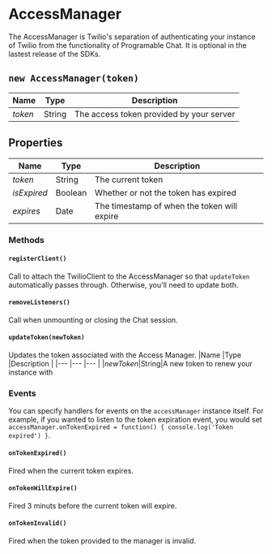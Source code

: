 # AccessManager
The AccessManager is Twilio's separation of authenticating your instance of Twilio from the functionality of Programable Chat. It is optional in the lastest release of the SDKs.

## `new AccessManager(token)`
|Name |Type |Description |
|--- |--- |--- |
|*token*|String|The access token provided by your server

## Properties
|Name |Type |Description |
|--- |--- |--- |
|*token*|String|The current token
|*isExpired*|Boolean|Whether or not the token has expired
|*expires*|Date|The timestamp of when the token will expire

### Methods

#### `registerClient()`
Call to attach the TwilioClient to the AccessManager so that `updateToken` automatically passes through. Otherwise, you'll need to update both.

#### `removeListeners()`
Call when unmounting or closing the Chat session.

#### `updateToken(newToken)`
Updates the token associated with the Access Manager.
|Name |Type |Description |
|--- |--- |--- |
|*newToken*|String|A new token to renew your instance with

### Events
You can specify handlers for events on the `accessManager` instance itself. For example, if you wanted to listen to the token expiration event, you would set `accessManager.onTokenExpired = function() { console.log('Token expired') }`.

#### `onTokenExpired()`
Fired when the current token expires.

#### `onTokenWillExpire()`
Fired 3 minuts before the current token will expire.

#### `onTokenInvalid()`
Fired when the token provided to the manager is invalid.
